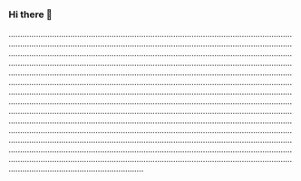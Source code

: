 ### Hi there 👋

...................................................................................................................................................................................................................................................................................................................................................................................................................................................................................................................................................................................................................................................................................................................................................................................................................................................................................................................................................................................................................................................................................................................................................................................................................................................................................................................................................................................................................................................................................................................................................................................................................................................................................................................................................................................................................................................................